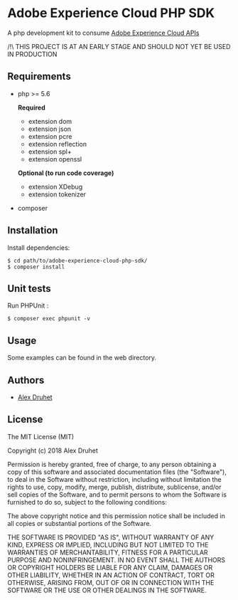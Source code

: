 Adobe Experience Cloud PHP SDK
=============================

A php development kit to consume [Adobe Experience Cloud APIs](https://www.adobe.io/apis/experiencecloud.html)

/!\ THIS PROJECT IS AT AN EARLY STAGE AND SHOULD NOT YET BE USED IN PRODUCTION

Requirements
---------

* php >= 5.6
  
  **Required**
  
  * extension dom
  * extension json
  * extension pcre
  * extension reflection
  * extension spl+
  * extension openssl

  **Optional (to run code coverage)**
  
  * extension XDebug
  * extension tokenizer
* composer

Installation
---------

Install dependencies:

    $ cd path/to/adobe-experience-cloud-php-sdk/
    $ composer install


Unit tests
---------

Run PHPUnit :

    $ composer exec phpunit -v

Usage
-------

Some examples can be found in the web directory.

Authors
-------

- [Alex Druhet](https://listo.studio)

License
-------

The MIT License (MIT)

Copyright (c) 2018 Alex Druhet

Permission is hereby granted, free of charge, to any person obtaining a copy of this software and associated
documentation files (the "Software"), to deal in the Software without restriction, including without limitation the
rights to use, copy, modify, merge, publish, distribute, sublicense, and/or sell copies of the Software, and to permit
persons to whom the Software is furnished to do so, subject to the following conditions:

The above copyright notice and this permission notice shall be included in all copies or substantial portions of the
Software.

THE SOFTWARE IS PROVIDED "AS IS", WITHOUT WARRANTY OF ANY KIND, EXPRESS OR IMPLIED, INCLUDING BUT NOT LIMITED TO THE
WARRANTIES OF MERCHANTABILITY, FITNESS FOR A PARTICULAR PURPOSE AND NONINFRINGEMENT. IN NO EVENT SHALL THE AUTHORS OR
COPYRIGHT HOLDERS BE LIABLE FOR ANY CLAIM, DAMAGES OR OTHER LIABILITY, WHETHER IN AN ACTION OF CONTRACT, TORT OR
OTHERWISE, ARISING FROM, OUT OF OR IN CONNECTION WITH THE SOFTWARE OR THE USE OR OTHER DEALINGS IN THE SOFTWARE.
